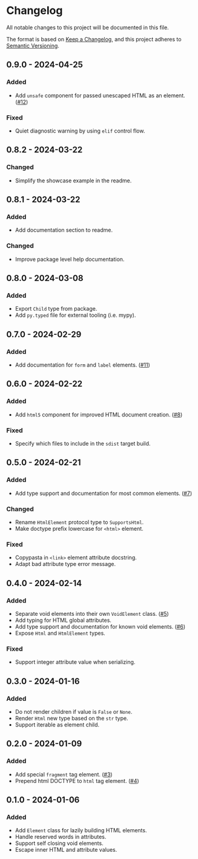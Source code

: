 # Changelog

All notable changes to this project will be documented in this file.

The format is based on [Keep a Changelog](https://keepachangelog.com/en/1.0.0/),
and this project adheres to [Semantic Versioning](https://semver.org/spec/v2.0.0.html).

## 0.9.0 - 2024-04-25

### Added

- Add `unsafe` component for passed unescaped HTML as an element. ([#12](https://todo.sr.ht/~loges/haitch/12))

### Fixed

- Quiet diagnostic warning by using `elif` control flow.

## 0.8.2 - 2024-03-22

### Changed

- Simplify the showcase example in the readme.

## 0.8.1 - 2024-03-22

### Added

- Add documentation section to readme.

### Changed

- Improve package level help documentation.

## 0.8.0 - 2024-03-08

### Added

- Export `Child` type from package.
- Add `py.typed` file for external tooling (i.e. mypy).

## 0.7.0 - 2024-02-29

### Added

- Add documentation for `form` and `label` elements. ([#11](https://todo.sr.ht/~loges/haitch/11))

## 0.6.0 - 2024-02-22

### Added

- Add `html5` component for improved HTML document creation. ([#8](https://todo.sr.ht/~loges/haitch/8))

### Fixed

- Specify which files to include in the `sdist` target build.

## 0.5.0 - 2024-02-21

### Added

- Add type support and documentation for most common elements. ([#7](https://todo.sr.ht/~loges/haitch/7))

### Changed

- Rename `HtmlElement` protocol type to `SupportsHtml`.
- Make doctype prefix lowercase for `<html>` element.

### Fixed

- Copypasta in `<link>` element attribute docstring.
- Adapt bad attribute type error message.

## 0.4.0 - 2024-02-14

### Added

- Separate void elements into their own `VoidElement` class. ([#5](https://todo.sr.ht/~loges/haitch/5))
- Add typing for HTML global attributes.
- Add type support and documentation for known void elements. ([#6](https://todo.sr.ht/~loges/haitch/6))
- Expose `Html` and `HtmlElement` types.

### Fixed

- Support integer attribute value when serializing.

## 0.3.0 - 2024-01-16

### Added

- Do not render children if value is `False` or `None`.
- Render `Html` new type based on the `str` type.
- Support iterable as element child.

## 0.2.0 - 2024-01-09

### Added

- Add special `fragment` tag element. ([#3](https://todo.sr.ht/~loges/haitch/3))
- Prepend html DOCTYPE to `html` tag element. ([#4](https://todo.sr.ht/~loges/haitch/4))

## 0.1.0 - 2024-01-06

### Added

- Add `Element` class for lazily building HTML elements.
- Handle reserved words in attributes.
- Support self closing void elements.
- Escape inner HTML and attribute values.
